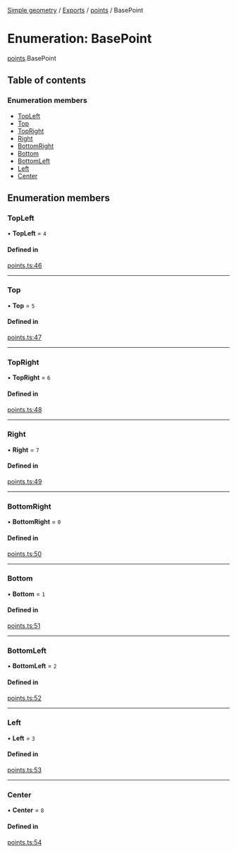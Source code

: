 [Simple geometry](../README.md) / [Exports](../modules.md) / [points](../modules/points.md) / BasePoint

# Enumeration: BasePoint

[points](../modules/points.md).BasePoint

## Table of contents

### Enumeration members

- [TopLeft](points.BasePoint.md#topleft)
- [Top](points.BasePoint.md#top)
- [TopRight](points.BasePoint.md#topright)
- [Right](points.BasePoint.md#right)
- [BottomRight](points.BasePoint.md#bottomright)
- [Bottom](points.BasePoint.md#bottom)
- [BottomLeft](points.BasePoint.md#bottomleft)
- [Left](points.BasePoint.md#left)
- [Center](points.BasePoint.md#center)

## Enumeration members

### TopLeft

• **TopLeft** = `4`

#### Defined in

[points.ts:46](https://github.com/RodionNikolaev/simple-geometry/blob/fbce11c/src/points.ts#L46)

___

### Top

• **Top** = `5`

#### Defined in

[points.ts:47](https://github.com/RodionNikolaev/simple-geometry/blob/fbce11c/src/points.ts#L47)

___

### TopRight

• **TopRight** = `6`

#### Defined in

[points.ts:48](https://github.com/RodionNikolaev/simple-geometry/blob/fbce11c/src/points.ts#L48)

___

### Right

• **Right** = `7`

#### Defined in

[points.ts:49](https://github.com/RodionNikolaev/simple-geometry/blob/fbce11c/src/points.ts#L49)

___

### BottomRight

• **BottomRight** = `0`

#### Defined in

[points.ts:50](https://github.com/RodionNikolaev/simple-geometry/blob/fbce11c/src/points.ts#L50)

___

### Bottom

• **Bottom** = `1`

#### Defined in

[points.ts:51](https://github.com/RodionNikolaev/simple-geometry/blob/fbce11c/src/points.ts#L51)

___

### BottomLeft

• **BottomLeft** = `2`

#### Defined in

[points.ts:52](https://github.com/RodionNikolaev/simple-geometry/blob/fbce11c/src/points.ts#L52)

___

### Left

• **Left** = `3`

#### Defined in

[points.ts:53](https://github.com/RodionNikolaev/simple-geometry/blob/fbce11c/src/points.ts#L53)

___

### Center

• **Center** = `8`

#### Defined in

[points.ts:54](https://github.com/RodionNikolaev/simple-geometry/blob/fbce11c/src/points.ts#L54)
